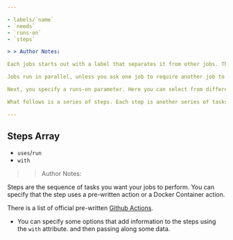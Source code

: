 ```yaml
---

- labels/`name`
- `needs`
- `runs-on`
- `steps`

> > Author Notes:

Each jobs starts out with a label that separates it from other jobs. The rest of the information goes inside this label. It often begins witha name identifier for the job.

Jobs run in parallel, unless you ask one job to require another job to be finished, so you can use a needs attribute here to specify that dependency.

Next, you specify a runs-on parameter. Here you can select from different versions of Linux, Windows and mac Operating systems. You can even specify a matrix so the job runs on multiple platforms.

What follows is a series of steps. Each step is another series of tasks that let you use actions to do things.

---
```


## Steps Array

- `uses`/`run`
- `with`

> > Author Notes:

Steps are the sequence of tasks you want your jobs to perform. You can specify that the step uses a pre-written action or a Docker Container action.

There is a list of official pre-written [Github Actions](https://github.com/actions).

- You can specify some options that add information to the steps using the `with` attribute. and then passing along some data.
